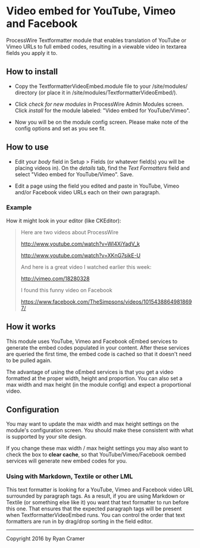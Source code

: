 # Video embed for YouTube, Vimeo and Facebook

ProcessWire Textformatter module that enables translation of YouTube or Vimeo URLs to full embed codes, resulting in a viewable video in textarea fields you apply it to.

## How to install

- Copy the TextformatterVideoEmbed.module file to your /site/modules/ directory (or place it in /site/modules/TextformatterVideoEmbed/). 

- Click *check for new modules* in ProcessWire Admin Modules screen. Click *install* for the module labeled: "Video embed for YouTube/Vimeo".

- Now you will be on the module config screen. Please make note of the config options and set as you see fit.

## How to use

- Edit your *body* field in Setup > Fields (or whatever field(s) you will be placing videos in). On the *details* tab, find the *Text Formatters* field and select "Video embed for YouTube/Vimeo". Save. 

- Edit a page using the field you edited and paste in YouTube, Vimeo and/or Facebook video URLs each on their own paragraph.

### Example 

How it might look in your editor (like CKEditor):

> Here are two videos about ProcessWire
>
> http://www.youtube.com/watch?v=Wl4XiYadV_k
> 
> http://www.youtube.com/watch?v=XKnG7sikE-U 
> 
> And here is a great video I watched earlier this week:
> 
> http://vimeo.com/18280328
>
> I found this funny video on Facebook
>
> https://www.facebook.com/TheSimpsons/videos/10154388649818697/


## How it works

This module uses YouTube, Vimeo and Facebook oEmbed services to generate the embed codes populated in your content. After these services are queried the first time, the embed code is cached so that it doesn't need to be pulled again.

The advantage of using the oEmbed services is that you get a video formatted at the proper width, height and proportion. You can also set a max width and max height (in the module config) and expect a proportional video. 

## Configuration

You may want to update the max width and max height settings on the module's configuration screen. You should make these consistent with what is supported by your site design. 

If you change these max width / max height settings you may also want to check the box to **clear cache**, so that YouTube/Vimeo/Facebook oembed services will generate new embed codes for you.

### Using with Markdown, Textile or other LML

This text formatter is looking for a YouTube, Vimeo and Facebook video URL surrounded by paragraph tags. As a result, if you are using Markdown or Textile (or something else like it) you want that text formatter to run before this one.
That ensures that the expected paragraph tags will be present when TextformatterVideoEmbed runs.  You can control the order that text formatters are run in by drag/drop sorting in the field editor.

------
Copyright 2016 by Ryan Cramer

